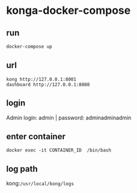 # konga-docker-compose
## run
```bash
docker-compose up
```
## url
```
kong http://127.0.0.1:8001
dashboard http://127.0.0.1:8080
```

## login
Admin login: admin | password: adminadminadmin

## enter container
`docker exec -it CONTAINER_ID  /bin/bash`

## log path
kong:`/usr/local/kong/logs`
